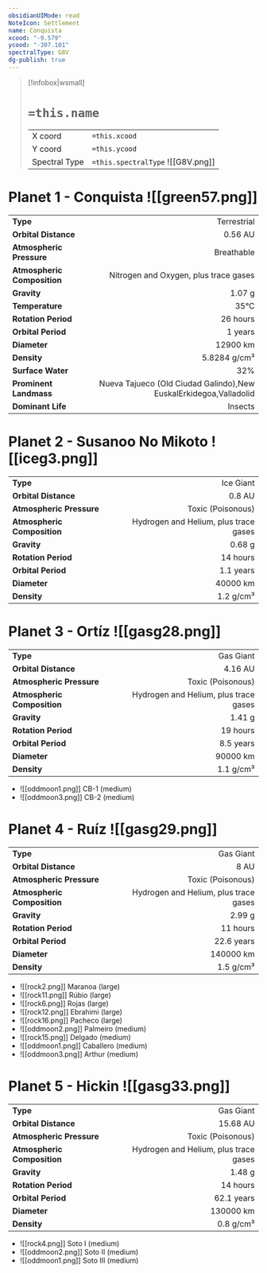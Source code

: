 ```yaml
---
obsidianUIMode: read
NoteIcon: Settlement
name: Conquista
xcood: "-9.579"
ycood: "-307.101"
spectralType: G8V
dg-publish: true
---
```

> [!infobox|wsmall]
> # `=this.name`
> | | |
> | - | - |
> | X coord | `=this.xcood` |
> | Y coord| `=this.ycood` |
> | Spectral Type | `=this.spectralType` ![[G8V.png]] |

# Planet 1 - Conquista ![[green57.png]]
|                             |                           |
| --------------------------- | -------------------------:|
| **Type**                    |             Terrestrial |
| **Orbital Distance**        |   0.56 AU |
| **Atmospheric Pressure**    |       Breathable |
| **Atmospheric Composition** |      Nitrogen and Oxygen, plus trace gases |
| **Gravity**                 |        1.07 g |
| **Temperature**             |    35°C |
| **Rotation Period**         |  26 hours |
| **Orbital Period** | 1 years |
| **Diameter**                |      12900 km | 
| **Density**                 |    5.8284 g/cm³ |
| **Surface Water**           |           32% | 
| **Prominent Landmass**      |         Nueva Tajueco (Old Ciudad Galindo),New EuskalErkidegoa,Valladolid | 
| **Dominant Life**           |         Insects |





# Planet 2 - Susanoo No Mikoto ![[iceg3.png]]
|                             |                           |
| --------------------------- | -------------------------:|
| **Type**                    |             Ice Giant |
| **Orbital Distance**        |   0.8 AU |
| **Atmospheric Pressure**    |       Toxic (Poisonous) |
| **Atmospheric Composition** |      Hydrogen and Helium, plus trace gases |
| **Gravity**                 |        0.68 g |
| **Rotation Period**         |  14 hours |
| **Orbital Period** | 1.1 years |
| **Diameter**                |      40000 km | 
| **Density**                 |    1.2 g/cm³ |





# Planet 3 - Ortíz ![[gasg28.png]]
|                             |                           |
| --------------------------- | -------------------------:|
| **Type**                    |             Gas Giant |
| **Orbital Distance**        |   4.16 AU |
| **Atmospheric Pressure**    |       Toxic (Poisonous) |
| **Atmospheric Composition** |      Hydrogen and Helium, plus trace gases |
| **Gravity**                 |        1.41 g |
| **Rotation Period**         |  19 hours |
| **Orbital Period** | 8.5 years |
| **Diameter**                |      90000 km | 
| **Density**                 |    1.1 g/cm³ |



- ![[oddmoon1.png]] CB-1 (medium)
- ![[oddmoon3.png]] CB-2 (medium)


# Planet 4 - Ruíz ![[gasg29.png]]
|                             |                           |
| --------------------------- | -------------------------:|
| **Type**                    |             Gas Giant |
| **Orbital Distance**        |   8 AU |
| **Atmospheric Pressure**    |       Toxic (Poisonous) |
| **Atmospheric Composition** |      Hydrogen and Helium, plus trace gases |
| **Gravity**                 |        2.99 g |
| **Rotation Period**         |  11 hours |
| **Orbital Period** | 22.6 years |
| **Diameter**                |      140000 km | 
| **Density**                 |    1.5 g/cm³ |



- ![[rock2.png]] Maranoa (large)
- ![[rock11.png]] Rúbio (large)
- ![[rock6.png]] Rojas (large)
- ![[rock12.png]] Ebrahimi (large)
- ![[rock16.png]] Pacheco (large)
- ![[oddmoon2.png]] Palmeiro (medium)
- ![[rock15.png]] Delgado (medium)
- ![[oddmoon1.png]] Caballero (medium)
- ![[oddmoon3.png]] Arthur (medium)


# Planet 5 - Hickin ![[gasg33.png]]
|                             |                           |
| --------------------------- | -------------------------:|
| **Type**                    |             Gas Giant |
| **Orbital Distance**        |   15.68 AU |
| **Atmospheric Pressure**    |       Toxic (Poisonous) |
| **Atmospheric Composition** |      Hydrogen and Helium, plus trace gases |
| **Gravity**                 |        1.48 g |
| **Rotation Period**         |  14 hours |
| **Orbital Period** | 62.1 years |
| **Diameter**                |      130000 km | 
| **Density**                 |    0.8 g/cm³ |



- ![[rock4.png]] Soto I (medium)
- ![[oddmoon2.png]] Soto II (medium)
- ![[oddmoon1.png]] Soto III (medium)


